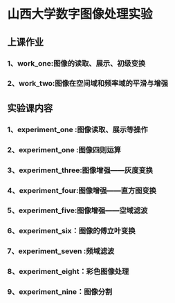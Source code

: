 # 山西大学数字图像处理实验
## 上课作业
### 1、work_one:图像的读取、展示、初级变换
### 2、work_two:图像在空间域和频率域的平滑与增强

## 实验课内容
### 1、experiment_one :图像读取、展示等操作
### 2、experiment_one :图像四则运算
### 3、experiment_three:图像增强——灰度变换
### 4、experiment_four:图像增强——直方图变换
### 5、experiment_five:图像增强——空域滤波
### 6、experiment_six：图像的傅立叶变换
### 7、experiment_seven :频域滤波
### 8、experiment_eight：彩色图像处理
### 9、experiment_nine：图像分割